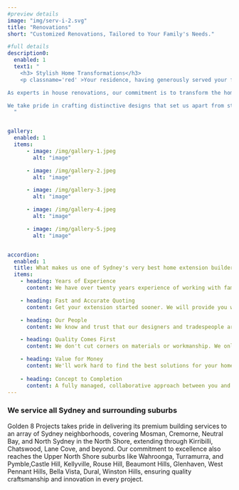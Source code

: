 ```yaml
---
#preview details
image: "img/serv-i-2.svg"
title: "Renovations"
short: "Customized Renovations, Tailored to Your Family's Needs."

#full details
description0:
  enabled: 1
  text1: "
    <h3> Stylish Home Transformations</h3>
    <p classname='red' >Your residence, having generously served your family, is now revealing signs of aging. Revitalize your living space with a rejuvenating home renovation that promises to enhance your family's quality of life for years to come. At Golden 8 Projects, our team of skilled renovation builders is equipped to revamp your current home as part of our comprehensive renovation services. Rely on our two decades of experience to expertly design and construct renovations tailored to your family's needs.

As experts in house renovations, our commitment is to transform the home you cherish into your envisioned dream space, providing ample room for your family's needs, lifestyle, and comfort. Our perspective on home renovation goes beyond mere space addition; it's about injecting a sense of style into your living environment.

We take pride in crafting distinctive designs that set us apart from standard knockdown rebuilds. Through our renovation services, we offer remarkable value for money, eliminating the necessity for additional architecture services. All of this is achieved seamlessly within the confines of your budget, ensuring a cost-effective yet stylish transformation of your beloved home.</p>
  "


gallery: 
  enabled: 1
  items:
      - image: /img/gallery-1.jpeg
        alt: "image"

      - image: /img/gallery-2.jpeg
        alt: "image"

      - image: /img/gallery-3.jpeg
        alt: "image"

      - image: /img/gallery-4.jpeg
        alt: "image"

      - image: /img/gallery-5.jpeg
        alt: "image"          


accordion:
  enabled: 1
  title: What makes us one of Sydney's very best home extension builders?
  items:
    - heading: Years of Experience
      content: We have over twenty years experience of working with families to find the best and most attractive options for their homes.

    - heading: Fast and Accurate Quoting
      content: Get your extension started sooner. We will provide you with an accurate quote and concept designs within weeks of our first meeting.

    - heading: Our People
      content: We know and trust that our designers and tradespeople are capable of a high standard of workmanship.

    - heading: Quality Comes First
      content: We don't cut corners on materials or workmanship. We only source materials from leading suppliers, recognised to meet industry standards.

    - heading: Value for Money
      content: We'll work hard to find the best solutions for your home at the best value.
    
    - heading: Concept to Completion
      content: A fully managed, collaborative approach between you and our design and building teams will ensure a smoother process with minimal disruption to your family's busy life.
---
```


### We service all Sydney and surrounding suburbs

Golden 8 Projects takes pride in delivering its premium building services to an array of Sydney neighborhoods, covering Mosman, Cremorne, Neutral Bay, and North Sydney in the North Shore, extending through Kirribilli, Chatswood, Lane Cove, and beyond. Our commitment to excellence also reaches the Upper North Shore suburbs like Wahroonga, Turramurra, and Pymble,Castle Hill, Kellyville, Rouse Hill, Beaumont Hills, Glenhaven, West Pennant Hills, Bella Vista, Dural, Winston Hills, ensuring quality craftsmanship and innovation in every project.
